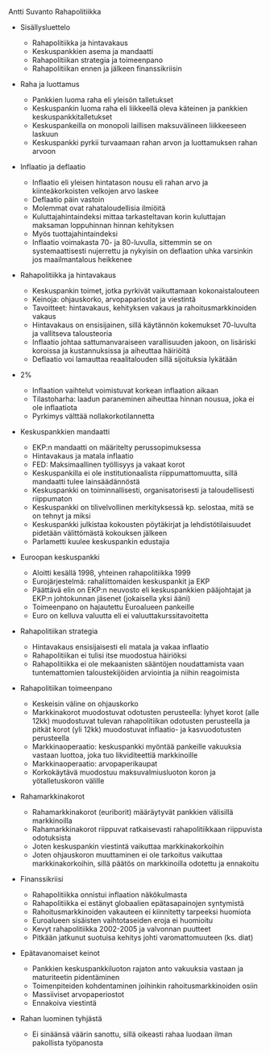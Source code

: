 
Antti Suvanto
Rahapolitiikka

* Sisällysluettelo
    - Rahapolitiikka ja hintavakaus
    - Keskuspankkien asema ja mandaatti
    - Rahapolitiikan strategia ja toimeenpano
    - Rahapolitiikan ennen ja jälkeen finanssikriisin

* Raha ja luottamus
    - Pankkien luoma raha eli yleisön talletukset
    - Keskuspankin luoma raha eli liikkeellä oleva käteinen ja pankkien
      keskuspankkitalletukset
    - Keskuspankeilla on monopoli laillisen maksuvälineen liikkeeseen laskuun
    - Keskuspankki pyrkii turvaamaan rahan arvon ja luottamuksen rahan arvoon

* Inflaatio ja deflaatio
    - Inflaatio eli yleisen hintatason nousu eli rahan arvo ja
      kiinteäkorkoisten velkojen arvo laskee
    - Deflaatio päin vastoin
    - Molemmat ovat rahataloudellisia ilmiöitä
    - Kuluttajahintaindeksi mittaa tarkasteltavan korin kuluttajan maksaman
      loppuhinnan hinnan kehityksen
    - Myös tuottajahintaindeksi
    - Inflaatio voimakasta 70- ja 80-luvulla, sittemmin se on systemaattisesti
      nujerrettu ja nykyisin on deflaation uhka varsinkin jos maailmantalous
      heikkenee

* Rahapolitiikka ja hintavakaus
    - Keskuspankin toimet, jotka pyrkivät vaikuttamaan kokonaistalouteen
    - Keinoja: ohjauskorko, arvopapariostot ja viestintä
    - Tavoitteet: hintavakaus, kehityksen vakaus ja rahoitusmarkkinoiden vakaus
    - Hintavakaus on ensisijainen, sillä käytännön kokemukset 70-luvulta ja
      vallitseva talousteoria
    - Inflaatio johtaa sattumanvaraiseen varallisuuden jakoon, on lisäriski
      koroissa ja kustannuksissa ja aiheuttaa häiriöitä
    - Deflaatio voi lamauttaa reaalitalouden sillä sijoituksia lykätään

* 2%
    - Inflaation vaihtelut voimistuvat korkean inflaation aikaan
    - Tilastoharha: laadun paraneminen aiheuttaa hinnan nousua, joka ei ole
      inflaatiota
    - Pyrkimys välttää nollakorkotilannetta

* Keskuspankkien mandaatti
    - EKP:n mandaatti on määritelty perussopimuksessa
    - Hintavakaus ja matala inflaatio
    - FED: Maksimaallinen työllisyys ja vakaat korot
    - Keskuspankilla ei ole institutionaalista riippumattomuutta, sillä
      mandaatti tulee lainsäädännöstä
    - Keskuspankki on toiminnallisesti, organisatorisesti ja taloudellisesti
      riippumaton
    - Keskuspankki on tilivelvollinen merkityksessä kp. selostaa, mitä se on
      tehnyt ja miksi
    - Keskuspankki julkistaa kokousten pöytäkirjat ja lehdistötilaisuudet
      pidetään välittömästä kokouksen jälkeen
    - Parlametti kuulee keskuspankin edustajia

* Euroopan keskuspankki
    - Aloitti kesällä 1998, yhteinen rahapolitiikka 1999
    - Eurojärjestelmä: rahaliittomaiden keskuspankit ja EKP
    - Päättävä elin on EKP:n neuvosto eli keskuspankkien pääjohtajat ja EKP:n
      johtokunnan jäsenet (jokaisella yksi ääni)
    - Toimeenpano on hajautettu Euroalueen pankeille
    - Euro on kelluva valuutta eli ei valuuttakurssitavoitetta

* Rahapolitiikan strategia
    - Hintavakaus ensisijaisesti eli matala ja vakaa inflaatio
    - Rahapolitiikan ei tulisi itse muodostua häiriöksi
    - Rahapolitiikka ei ole mekaanisten sääntöjen noudattamista vaan
      tuntemattomien taloustekijöiden arviointia ja niihin reagoimista

* Rahapolitiikan toimeenpano
    - Keskeisin väline on ohjauskorko
    - Markkinakorot muodostuvat odotusten perusteella: lyhyet korot (alle 12kk)
      muodostuvat tulevan rahapolitiikan odotusten perusteella ja pitkät korot
      (yli 12kk) muodostuvat inflaatio- ja kasvuodotusten perusteella
    - Markkinaoperaatio: keskuspankki myöntää pankeille vakuuksia vastaan
      luottoa, joka tuo likviditeettiä markkinoille
    - Markkinaoperaatio: arvopaperikaupat
    - Korkokäytävä muodostuu maksuvalmiusluoton koron ja yötalletuskoron välille

* Rahamarkkinakorot
    - Rahamarkkinakorot (euriborit) määräytyvät pankkien välisillä markkinoilla
    - Rahamarkkinakorot riippuvat ratkaisevasti rahapolitiikkaan riippuvista
      odotuksista
    - Joten keskuspankin viestintä vaikuttaa markkinakorkoihin
    - Joten ohjauskoron muuttaminen ei ole tarkoitus vaikuttaa
      markkinakorkoihin, sillä päätös on markkinoilla odotettu ja ennakoitu

* Finanssikriisi
    - Rahapolitiikka onnistui inflaation näkökulmasta
    - Rahapolitiikka ei estänyt globaalien epätasapainojen syntymistä
    - Rahoitusmarkkinoiden vakauteen ei kiinnitetty tarpeeksi huomiota
    - Euroalueen sisäisten vaihtotaseiden eroja ei huomioitu
    - Kevyt rahapolitiikka 2002-2005 ja valvonnan puutteet
    - Pitkään jatkunut suotuisa kehitys johti varomattomuuteen (ks. diat)

* Epätavanomaiset keinot
    - Pankkien keskuspankkiluoton rajaton anto vakuuksia vastaan ja
      maturiteetin pidentäminen
    - Toimenpiteiden kohdentaminen joihinkin rahoitusmarkkinoiden osiin
    - Massiiviset arvopaperiostot
    - Ennakoiva viestintä

* Rahan luominen tyhjästä
    - Ei sinäänsä väärin sanottu, sillä oikeasti rahaa luodaan ilman pakollista
      työpanosta
